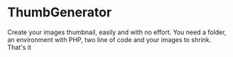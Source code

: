 # ThumbGenerator
Create your images thumbnail, easily and with no effort. You need a folder, an environment with PHP, two line of code and your images to shrink. That's it
